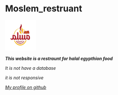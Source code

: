 # Moslem_restruant
<img src="https://raw.githubusercontent.com/Ahmed-Ayman-Mousa/Moslem_restruant/main/images/productslist.jpg" width=100 height="100">


**_This website is a restraunt for halal egypthion food_**

_It is not have a database_

_it is not responsive_

_[My profile on github](https://github.com/Ahmed-Ayman-Mousa)_
